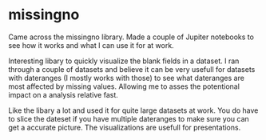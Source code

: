 # missingno
Came across the missingno library. Made a couple of Jupiter notebooks to see how it works and what I can use it for at work.

Interesting libary to quickly visualize the blank fields in a dataset. I ran through a couple of datasets and believe it can be very usefull for datasets with dateranges (I mostly works with those) to see what dateranges are most affected by missing values. Allowing me to asses the potentional impact on a analysis relative fast.

Like the libary a lot and used it for quite large datasets at work. You do have to slice the dateset if you have multiple dateranges to make sure you can get a accurate picture. The visualizations are usefull for presentations.
